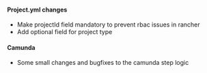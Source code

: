 #### Project.yml changes
- Make projectId field mandatory to prevent rbac issues in rancher
- Add optional field for project type

#### Camunda
- Some small changes and bugfixes to the camunda step logic
